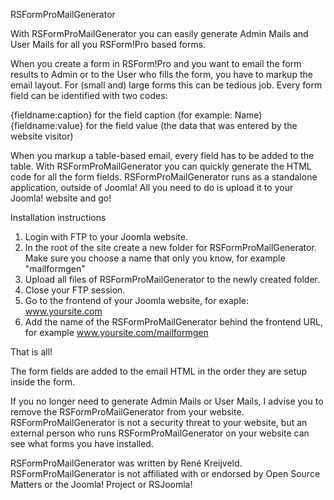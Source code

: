 RSFormProMailGenerator

With RSFormProMailGenerator you can easily generate Admin Mails and User Mails for all you RSForm!Pro based forms.

When you create a form in RSForm!Pro and you want to email the form results to Admin or to the User who fills the form, you have to markup the email layout.
For (small and) large forms this can be tedious job. Every form field can be identified with two codes:

{fieldname:caption} for the field caption (for example: Name)
{fieldname:value} for the field value (the data that was entered by the website visitor)

When you markup a table-based email, every field has to be added to the table. With RSFormProMailGenerator you can quickly generate the HTML code for all the form fields.
RSFormProMailGenerator runs as a standalone application, outside of Joomla! All you need to do is upload it to your Joomla! website and go!

Installation instructions

1. Login with FTP to your Joomla website.
2. In the root of the site create a new folder for RSFormProMailGenerator.
   Make sure you choose a name that only you know, for example "mailformgen"
3. Upload all files of RSFormProMailGenerator to the newly created folder.
4. Close your FTP session.
5. Go to the frontend of your Joomla website, for exaple: www.yoursite.com
6. Add the name of the RSFormProMailGenerator behind the frontend URL,
   for example www.yoursite.com/mailformgen
   
That is all!

The form fields are added to the email HTML in the order they are setup inside the form.

If you no longer need to generate Admin Mails or User Mails, I advise you to remove the RSFormProMailGenerator from your website.
RSFormProMailGenerator is not a security threat to your website, but an external person who runs RSFormProMailGenerator on your website can see what forms you have installed.

RSFormProMailGenerator was written by René Kreijveld.
RSFormProMailGenerator is not affiliated with or endorsed by Open Source Matters or the Joomla! Project or RSJoomla!
